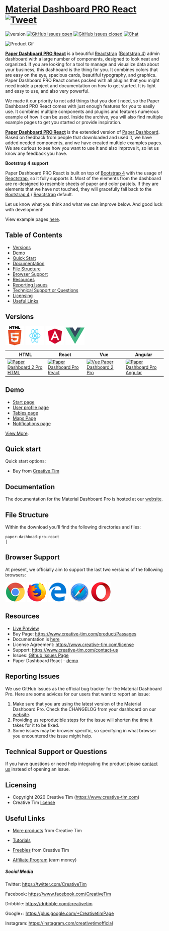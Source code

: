 # [Material Dashboard PRO React](https://demos.creative-tim.com/Passages/#/dashboard) [![Tweet](https://img.shields.io/twitter/url/http/shields.io.svg?style=social&logo=twitter)](https://twitter.com/intent/tweet?url=https%3A%2F%2Fnud-pro-react.creative-tim.com&text=Light%20Bootstrap%20Dashboard%20React%20-%20Free%20Bootstrap%20Admin%20Template&original_referer=https%3A%2F%2Fdemos.creative-tim.com%2Fpaper-dashboard-pro-react%2F&via=creativetim&hashtags=react%2Cbootstrap)

![version](https://img.shields.io/badge/version-1.2.0-blue.svg) [![GitHub issues open](https://img.shields.io/github/issues/creativetimofficial/ct-Passages.svg?maxAge=2592000)](https://github.com/creativetimofficial/ct-Passages/issues?q=is%3Aopen+is%3Aissue) [![GitHub issues closed](https://img.shields.io/github/issues-closed-raw/creativetimofficial/ct-Passages.svg?maxAge=2592000)](https://github.com/creativetimofficial/ct-paper-dashboard-pro/issues-react?q=is%3Aissue+is%3Aclosed) [![Chat](https://img.shields.io/badge/chat-on%20discord-7289da.svg)](https://discord.gg/E4aHAQy)

![Product Gif](./github-assets/Passages.gif)

**[Paper Dashboard PRO React](https://demos.creative-tim.com/Passages/#/admin/dashboard)** is a beautiful [Reactstrap](https://reactstrap.github.io/) ([Bootstrap 4](http://getbootstrap.com/)) admin dashboard with a large number of components, designed to look neat and organized. If you are looking for a tool to manage and visualize data about your business, this dashboard is the thing for you. It combines colors that are easy on the eye, spacious cards, beautiful typography, and graphics. Paper Dashboard PRO React comes packed with all plugins that you might need inside a project and documentation on how to get started. It is light and easy to use, and also very powerful.

We made it our priority to not add things that you don't need, so the Paper Dashboard PRO React comes with just enough features for you to easily use. It combines multiple components and plugins and features numerous example of how it can be used. Inside the archive, you will also find multiple example pages to get you started or provide inspiration.

**[Paper Dashboard PRO React](https://demos.creative-tim.com/Passages/#/admin/dashboard)** is the extended version of [Paper Dashboard](https://www.creative-tim.com/product/paper-dashboard-pro). Based on feedback from people that downloaded and used it, we have added needed components, and we have created multiple examples pages. We are curious to see how you want to use it and also improve it, so let us know any feedback you have.

**Bootstrap 4 support**

Paper Dashboard PRO React is built on top of [Bootstrap 4](http://getbootstrap.com/) with the usage of [Reactstrap](https://reactstrap.github.io/), so it fully supports it. Most of the elements from the dashboard are re-designed to resemble sheets of paper and color pastels. If they are elements that we have not touched, they will gracefully fall back to the [Bootstrap 4](http://getbootstrap.com/) / [Reactstrap](https://reactstrap.github.io/) default.

Let us know what you think and what we can improve below. And good luck with development!

View example pages [here](https://demos.creative-tim.com/Passages/#/admin/dashboard).

## Table of Contents

- [Versions](#versions)
- [Demo](#demo)
- [Quick Start](#quick-start)
- [Documentation](#documentation)
- [File Structure](#file-structure)
- [Browser Support](#browser-support)
- [Resources](#resources)
- [Reporting Issues](#reporting-issues)
- [Technical Support or Questions](#technical-support-or-questions)
- [Licensing](#licensing)
- [Useful Links](#useful-links)

## Versions

[<img src="./github-assets/html.png" width="60" height="60" />](https://www.creative-tim.com/product/paper-dashboard-2-pro)
[<img src="./github-assets/react.svg" width="60" height="60" />](https://www.creative-tim.com/product/Passages)
[<img src="./github-assets/angular.png" width="60" height="60" />](https://www.creative-tim.com/product/vue-paper-dashboard-2-pro)
[<img src="./github-assets/vuejs.png" width="60" height="60" />](https://www.creative-tim.com/product/paper-dashboard-pro-angular)

| HTML                                                                                                                                                                              | React                                                                                                                                                                     | Vue                                                                                                                                                                                      | Angular                                                                                                                                                                                         |
| --------------------------------------------------------------------------------------------------------------------------------------------------------------------------------- | ------------------------------------------------------------------------------------------------------------------------------------------------------------------------- | ---------------------------------------------------------------------------------------------------------------------------------------------------------------------------------------- | ----------------------------------------------------------------------------------------------------------------------------------------------------------------------------------------------- |
| [![Paper Dashboard 2 Pro HTML](https://s3.amazonaws.com/creativetim_bucket/products/84/thumb/opt_pd2p_thumbnail.jpg)](https://www.creative-tim.com/product/paper-dashboard-2-pro) | [![Paper Dashboard Pro React](https://s3.amazonaws.com/creativetim_bucket/products/134/thumb/opt_pdp_react_thumbnail.jpg)](https://www.creative-tim.com/product/Passages) | [![Vue Paper Dashboard 2 Pro](https://s3.amazonaws.com/creativetim_bucket/products/88/thumb/opt_pd2p_vue_thumbnail.jpg)](https://www.creative-tim.com/product/vue-paper-dashboard-2-pro) | [![Paper Dashboard Pro Angular](https://s3.amazonaws.com/creativetim_bucket/products/59/thumb/opt_pdp_angular_thumbnail.jpg)](https://www.creative-tim.com/product/paper-dashboard-pro-angular) |

## Demo

- [Start page](https://demos.creative-tim.com/Passages/#/admin/dashboard)
- [User profile page](https://demos.creative-tim.com/Passages/#/admin/user-profile)
- [Tables page ](https://demos.creative-tim.com/Passages/#/admin/extended-tables)
- [Maps Page](https://demos.creative-tim.com/Passages/#/admin/google-maps)
- [Notifications page](https://demos.creative-tim.com/Passages/#/admin/notifications)

[View More](https://demos.creative-tim.com/Passages/#/admin/dashboard).

## Quick start

Quick start options:

- Buy from [Creative Tim](https://www.creative-tim.com/product/Passages)

## Documentation

The documentation for the Material Dashboard Pro is hosted at our [website](https://demos.creative-tim.com/Passages/#/documentation/tutorial).

## File Structure

Within the download you'll find the following directories and files:

```
paper-dashboad-pro-react
│

```

## Browser Support

At present, we officially aim to support the last two versions of the following browsers:

<img src="./github-assets/chrome.png" width="64" height="64"> <img src="./github-assets/firefox.png" width="64" height="64"> <img src="./github-assets/edge.png" width="64" height="64"> <img src="./github-assets/safari.png" width="64" height="64"> <img src="./github-assets/opera.png" width="64" height="64">

## Resources

- [Live Preview](https://demos.creative-tim.com/Passages/#/admin/dashboard)
- Buy Page: https://www.creative-tim.com/product/Passages
- Documentation is [here](https://demos.creative-tim.com/Passages/#/documentation/tutorial)
- License Agreement: https://www.creative-tim.com/license
- Support: https://www.creative-tim.com/contact-us
- Issues: [Github Issues Page](https://github.com/creativetimofficial/ct-Passages/issues)
- Paper Dashboard React - [demo](https://www.creative-tim.com/product/paper-dashboard-react?ref=github-md-pro-react)

## Reporting Issues

We use GitHub Issues as the official bug tracker for the Material Dashboard Pro. Here are some advices for our users that want to report an issue:

1. Make sure that you are using the latest version of the Material Dashboard Pro. Check the CHANGELOG from your dashboard on our [website](https://www.creative-tim.com/).
2. Providing us reproducible steps for the issue will shorten the time it takes for it to be fixed.
3. Some issues may be browser specific, so specifying in what browser you encountered the issue might help.

## Technical Support or Questions

If you have questions or need help integrating the product please [contact us](https://www.creative-tim.com/contact-us) instead of opening an issue.

## Licensing

- Copyright 2020 Creative Tim (https://www.creative-tim.com)
- Creative Tim [license](https://www.creative-tim.com/license)

## Useful Links

- [More products](https://www.creative-tim.com/bootstrap-themes) from Creative Tim

- [Tutorials](https://www.youtube.com/channel/UCVyTG4sCw-rOvB9oHkzZD1w)

- [Freebies](https://www.creative-tim.com/bootstrap-themes/free) from Creative Tim

- [Affiliate Program](https://www.creative-tim.com/affiliates/new) (earn money)

##### Social Media

Twitter: <https://twitter.com/CreativeTim>

Facebook: <https://www.facebook.com/CreativeTim>

Dribbble: <https://dribbble.com/creativetim>

Google+: <https://plus.google.com/+CreativetimPage>

Instagram: <https://instagram.com/creativetimofficial>
